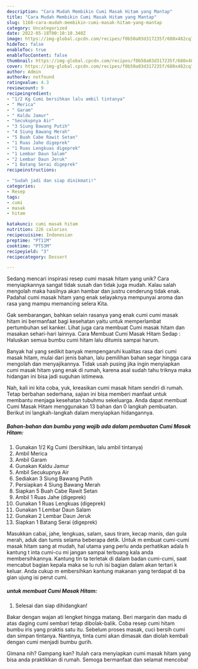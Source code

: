 ```yaml
---
description: "Cara Mudah Membikin Cumi Masak Hitam yang Mantap"
title: "Cara Mudah Membikin Cumi Masak Hitam yang Mantap"
slug: 1168-cara-mudah-membikin-cumi-masak-hitam-yang-mantap
category: Uncategorized
date: 2022-05-18T00:10:10.340Z
image: https://img-global.cpcdn.com/recipes/f0b50a03d317235f/680x482cq70/cumi-masak-hitam-foto-resep-utama.jpg
hideToc: false
enableToc: true
enableTocContent: false
thumbnail: https://img-global.cpcdn.com/recipes/f0b50a03d317235f/680x482cq70/cumi-masak-hitam-foto-resep-utama.jpg
cover: https://img-global.cpcdn.com/recipes/f0b50a03d317235f/680x482cq70/cumi-masak-hitam-foto-resep-utama.jpg
author: Admin
authorAv: notfound
ratingvalue: 4.3
reviewcount: 9
recipeingredient:
- "1/2 Kg Cumi bersihkan lalu ambil tintanya"
- " Merica"
- " Garam"
- " Kaldu Jamur"
- "Secukupnya Air"
- "3 Siung Bawang Putih"
- "4 Siung Bawang Merah"
- "5 Buah Cabe Rawit Setan"
- "1 Ruas Jahe digeprek"
- "1 Ruas Lengkuas digeprek"
- "1 Lembar Daun Salam"
- "2 Lembar Daun Jeruk"
- "1 Batang Serai digeprek"
recipeinstructions:

- "Sudah jadi dan siap dinikmati!"
categories:
- Resep
tags:
- cumi
- masak
- hitam

katakunci: cumi masak hitam 
nutrition: 226 calories
recipecuisine: Indonesian
preptime: "PT11M"
cooktime: "PT53M"
recipeyield: "3"
recipecategory: Dessert

---
```





Sedang mencari inspirasi resep cumi masak hitam yang unik? Cara menyiapkannya sangat tidak susah dan tidak juga mudah. Kalau salah mengolah maka hasilnya akan hambar dan justru cenderung tidak enak. Padahal cumi masak hitam yang enak selayaknya mempunyai aroma dan rasa yang mampu memancing selera Kita.





Gak sembarangan, bahkan selain rasanya yang enak cumi cumi masak hitam ini bermanfaat bagi kesehatan yaitu untuk memperlambat pertumbuhan sel kanker. Lihat juga cara membuat Cumi masak hitam dan masakan sehari-hari lainnya. Cara Membuat Cumi Masak Hitam Sedap : Haluskan semua bumbu cumi hitam lalu ditumis sampai harum.

Banyak hal yang sedikit banyak mempengaruhi kualitas rasa dari cumi masak hitam, mulai dari jenis bahan, lalu pemilihan bahan segar hingga cara mengolah dan menyajikannya. Tidak usah pusing jika ingin menyiapkan cumi masak hitam yang enak di rumah, karena asal sudah tahu triknya maka hidangan ini bisa jadi suguhan istimewa.






Nah, kali ini kita coba, yuk, kreasikan cumi masak hitam sendiri di rumah. Tetap berbahan sederhana, sajian ini bisa memberi manfaat untuk membantu menjaga kesehatan tubuhmu sekeluarga. Anda dapat membuat Cumi Masak Hitam menggunakan 13 bahan dan 0 langkah pembuatan. Berikut ini langkah-langkah dalam menyiapkan hidangannya.

<!--inarticleads1-->

##### Bahan-bahan dan bumbu yang wajib ada dalam pembuatan Cumi Masak Hitam:

1. Gunakan 1/2 Kg Cumi (bersihkan, lalu ambil tintanya)
1. Ambil  Merica
1. Ambil  Garam
1. Gunakan  Kaldu Jamur
1. Ambil Secukupnya Air
1. Sediakan 3 Siung Bawang Putih
1. Persiapkan 4 Siung Bawang Merah
1. Siapkan 5 Buah Cabe Rawit Setan
1. Ambil 1 Ruas Jahe (digeprek)
1. Gunakan 1 Ruas Lengkuas (digeprek)
1. Gunakan 1 Lembar Daun Salam
1. Gunakan 2 Lembar Daun Jeruk
1. Siapkan 1 Batang Serai (digeprek)


Masukkan cabai, jahe, lengkuas, salam, saus tiram, kecap manis, dan gula merah, aduk dan tumis selama beberapa detik. Untuk m embuat cumi-cumi masak hitam sang at mudah, hal utama yang perlu anda perhatikan adala h kantung t inta cumi-cu mi jangan sampai terbuang kala anda membersihkannya. Kantung tin ta terletak di dalam badan cumi-cumi, saat mencabut bagian kepala maka se lu ruh isi bagian dalam akan tertari k keluar. Anda cukup m embersihkan kantung makanan yang terdapat di ba gian ujung isi perut cumi. 

<!--inarticleads2-->

#####  untuk membuat Cumi Masak Hitam:


1. Selesai dan siap dihidangkan!

Bakar dengan wajan ati lengket hingga matang. Beri margarin dan madu di atas daging cumi sembari tetap dibolak-balik. Coba resep cumi hitam bumbu iris yang praktis satu itu. Sebelum proses masak, cuci bersih cumi dan simpan tintanya. Nantinya, tinta cumi akan dimasak dan diolah kembali dengan cumi menjadi bumbu gurih. 

Gimana nih? Gampang kan? Itulah cara menyiapkan cumi masak hitam yang bisa anda praktikkan di rumah. Semoga bermanfaat dan selamat mencoba!
